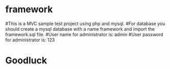 # framework
#This is a MVC sample test project using php and mysql.
#For database you should create a mysql database with a name framework and import the framework.sql file.
#User name for administrator is: admin
#User password for administrator is: 123
# Goodluck
